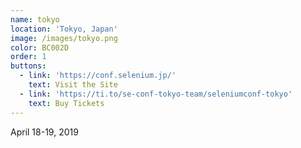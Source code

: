 ```yaml
---
name: tokyo
location: 'Tokyo, Japan'
image: /images/tokyo.png
color: BC002D
order: 1
buttons:
  - link: 'https://conf.selenium.jp/'
    text: Visit the Site
  - link: 'https://ti.to/se-conf-tokyo-team/seleniumconf-tokyo'
    text: Buy Tickets
---
```

April 18-19, 2019